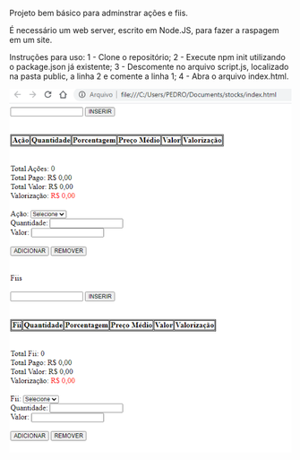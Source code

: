 Projeto bem básico para adminstrar ações e fiis.

É necessário um web server, escrito em Node.JS, para fazer a raspagem em um site.

Instruções para uso:
1 - Clone o repositório;
2 - Execute npm init utilizando o package.json já existente;
3 - Descomente no arquivo script.js, localizado na pasta public, a linha 2 e comente a linha 1;
4 - Abra o arquivo index.html.

![alt text](https://github.com/phsm99/stocks/blob/main/image.png)
